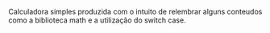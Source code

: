 Calculadora simples produzida com o intuito de relembrar alguns conteudos como a biblioteca math e a utilização do switch case.